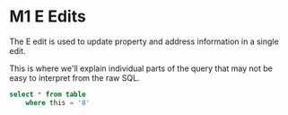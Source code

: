 # M1 E Edits

The E edit is used to update property and address information in a single edit.

This is where we'll explain individual parts of the query that may not be easy to interpret from the raw SQL.

```sql
select * from table
    where this = '8'
```


